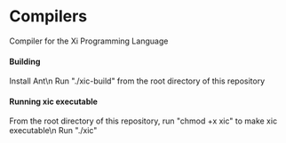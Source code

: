 # Compilers
Compiler for the Xi Programming Language
#### Building
Install Ant\n
Run "./xic-build" from the root directory of this repository
#### Running xic executable
From the root directory of this repository, run "chmod +x xic" to make xic executable\n
Run "./xic"

